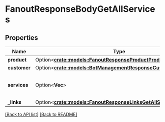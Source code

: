 # FanoutResponseBodyGetAllServices

## Properties

Name | Type | Description | Notes
------------ | ------------- | ------------- | -------------
**product** | Option<[**crate::models::FanoutResponseProductProduct**](FanoutResponseProductProduct.md)> |  | 
**customer** | Option<[**crate::models::BotManagementResponseCustomerCustomer**](BotManagementResponseCustomerCustomer.md)> |  | 
**services** | Option<**Vec<String>**> | A list of services with Fanout enabled. | 
**_links** | Option<[**crate::models::FanoutResponseLinksGetAllServicesLinks**](FanoutResponseLinksGetAllServicesLinks.md)> |  | 

[[Back to API list]](../README.md#documentation-for-api-endpoints) [[Back to README]](../README.md)


